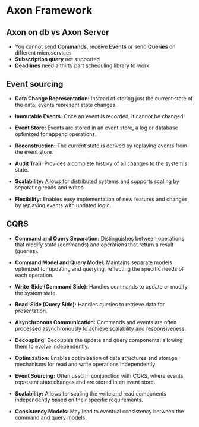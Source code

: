 # Axon Framework

## Axon on db vs Axon Server
- You cannot send **Commands**, receive **Events** or send **Queries** on different microservices
- **Subscription query** not supported
- **Deadlines** need a thirty part scheduling library to work

## Event sourcing
- **Data Change Representation:** Instead of storing just the current state of the data, events represent state changes.

- **Immutable Events:** Once an event is recorded, it cannot be changed.

- **Event Store:** Events are stored in an event store, a log or database optimized for append operations.

- **Reconstruction:** The current state is derived by replaying events from the event store.

- **Audit Trail:** Provides a complete history of all changes to the system's state.

- **Scalability:** Allows for distributed systems and supports scaling by separating reads and writes.

- **Flexibility:** Enables easy implementation of new features and changes by replaying events with updated logic.

## CQRS

- **Command and Query Separation:** Distinguishes between operations that modify state (commands) and operations that return a result (queries).

- **Command Model and Query Model:** Maintains separate models optimized for updating and querying, reflecting the specific needs of each operation.

- **Write-Side (Command Side):** Handles commands to update or modify the system state.

- **Read-Side (Query Side):** Handles queries to retrieve data for presentation.

- **Asynchronous Communication:** Commands and events are often processed asynchronously to achieve scalability and responsiveness.

- **Decoupling:** Decouples the update and query components, allowing them to evolve independently.

- **Optimization:** Enables optimization of data structures and storage mechanisms for read and write operations independently.

- **Event Sourcing:** Often used in conjunction with CQRS, where events represent state changes and are stored in an event store.

- **Scalability:** Allows for scaling the write and read components independently based on their specific requirements.

- **Consistency Models:** May lead to eventual consistency between the command and query models.
